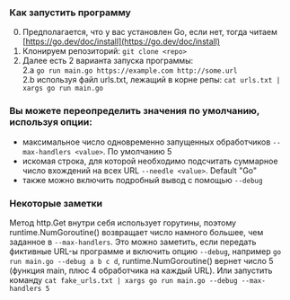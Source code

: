 ### Как запустить программу
0. Предполагается, что у вас установлен Go, если нет, тогда читаем [https://go.dev/doc/install](https://go.dev/doc/install)
1. Клонируем репозиторий: ``git clone <repo>``
2. Далее есть 2 варианта запуска программы:  
2.a ``go run main.go https://example.com http://some.url``  
2.b используя файл urls.txt, лежащий в корне репы: ``cat urls.txt | xargs go run main.go``

### Вы можете переопределить значения по умолчанию, используя опции:
- максимальное число одновременно запущенных обработчиков ``--max-handlers <value>``. По умолчанию 5
- искомая строка, для которой необходимо подсчитать суммарное число вхождений на всех URL ``--needle <value>``. Default "Go"
- также можно включить подробный вывод с помощью ``--debug``

### Некоторые заметки
Метод http.Get внутри себя использует горутины, поэтому runtime.NumGoroutine() возвращает число намного большее, чем заданное в ``--max-handlers``. Это можно заметить, если передать фиктивные URL-ы программе и включить опцию ``--debug``, например ``go run main.go --debug a b c d``, runtime.NumGoroutine() вернет число 5 (функция main, плюс 4 обработчика на каждый URL).
Или запустить команду ``cat fake_urls.txt | xargs go run main.go --debug --max-handlers 5``